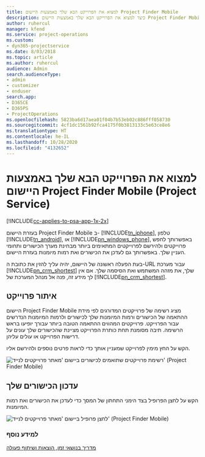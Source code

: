 ```yaml
---
title: למצוא את הפרוייקט הבא שלך באמצעות היישום Project Finder Mobile
description: כיצד למצוא את הפרוייקט הבא שלך באמצעות היישום Project Finder Mobile עבור Project Service
author: ruhercul
manager: kfend
ms.service: project-operations
ms.custom:
- dyn365-projectservice
ms.date: 8/03/2018
ms.topic: article
ms.author: ruhercul
audience: Admin
search.audienceType:
- admin
- customizer
- enduser
search.app:
- D365CE
- D365PS
- ProjectOperations
ms.openlocfilehash: 5823ba6d17aea01f04b7b53eb02c886fff058730
ms.sourcegitcommit: 4cf1dc1561b92fca4175f0b3813133c5e63ce8e6
ms.translationtype: HT
ms.contentlocale: he-IL
ms.lasthandoff: 10/28/2020
ms.locfileid: "4132652"
---
```

# <a name="find-your-next-project-with-the-project-finder-mobile-app-project-service"></a>‏למצוא את הפרוייקט הבא שלך באמצעות היישום Project Finder Mobile‏ (Project Service)

[!INCLUDE[cc-applies-to-psa-app-1x-2x](../includes/cc-applies-to-psa-app-1x-2x.md)]

בעזרת היישום Project Finder Mobile‬ ב- [!INCLUDE[tn_iphone](../includes/tn-iphone.md)], טלפון [!INCLUDE[tn_android](../includes/tn-android.md)], או [!INCLUDE[pn_windows_phone](../includes/pn-windows-phone.md)], באפשרותך לחפש פרוייקטים ולהירשם לפרוייקטים המתאימים ביותר מבחינת מערך הכישורים ותחומי העניין שלך. באפשרותך גם לעדכן את הכישורים ואת רמות מיומנות בעזרת היישום.  
  
 בעת הפעלה ראשונה של היישום, יהיה עליך להזין את כתובת ה-URL עבור מערכת [!INCLUDE[pn_crm_shortest](../includes/pn-crm-shortest.md)] שלך, את מזהה המשתמש ואת הסיסמה שלך. אם אין לך מידע זה, פנה אל מנהל המערכת של [!INCLUDE[pn_crm_shortest](../includes/pn-crm-shortest.md)].  
  
## <a name="find-a-project"></a>איתור פרוייקט  
 היישום Project Finder Mobile‬ מציג רשימה של פרוייקטים המדורגים לפי מידת ההתאמה של הכישורים ורמות המיומנות שלך לכישורים ולרמות המיומנות הנדרשים עבור הפרוייקט. פרוייקטים המהווים ההתאמה הטובה ביותר עבורך יופיעו בראש הרשימה. תיבה מסומנת תחת כותרת הפרוייקט מציינת שהכישורים שלך עונים על דרישות הפרוייקט או עולים עליהן.  
  
 הקש על החץ מימין לפרוייקט שמעניין אותך כדי לראות פרטים נוספים ולהירשם אליו.  
  
 ![רשימת פרוייקטים שתואמים לכישורים ביישום 'מאתר פרוייקטים לנייד' (Project Finder Mobile)‬](../psa/media/project-service-project-finder-list.png "רשימת פרוייקטים שתואמים לכישורים ביישום 'מאתר פרוייקטים לנייד' (Project Finder Mobile)‬")  
  
## <a name="update-your-skills"></a>עדכון הכישורים שלך  
 הקש על לחצן הפרופיל בצד הימני התחתון של המסך כדי לעדכן את הכישורים ואת רמות המיומנות.  
  
 ![לחצן פרופיל ביישום 'מאתר פרוייקטים לנייד' (Project Finder Mobile)](../psa/media/project-service-project-finder-profile.png "לחצן פרופיל ביישום 'מאתר פרוייקטים לנייד' (Project Finder Mobile)")  
  
### <a name="see-also"></a>למידע נוסף  
 [‏‫מדריך בנושאי זמן, הוצאות ושיתוף פעולה](../psa/time-expense-collaboration-guide.md)
